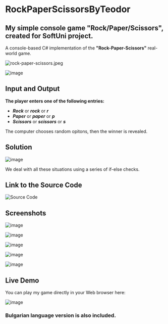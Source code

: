 # RockPaperScissorsByTeodor
## My simple console game "Rock/Paper/Scissors", created for SoftUni project.
A console-based C# implementation of the **"Rock-Paper-Scissors"** real-world game.

![rock-paper-scissors.jpeg](https://prikachi.net/images/2023/09/25/rock-paper-scissors.jpeg)

![image](https://github.com/TeodorIvanov2304/RockPaperScissorsByTeodor/assets/131561902/6122f9a0-45fd-44b1-b5f4-c81e29687d78)

## Input and Output

**The player enters one of the following entries:**

- **_Rock_** or **_rock_** or **_r_**
- **_Paper_** or **_paper_** or **_p_**
- **_Scissors_** or **_scissors_** or **_s_**

The computer chooses random opitons, then the winner is revealed.

## Solution

![image](https://github.com/TeodorIvanov2304/RockPaperScissorsByTeodor/assets/131561902/49197b1c-f066-4bea-9016-40735b5092fd)

We deal with all these situations using a series of if-else checks.

## Link to the Source Code
![Source Code](https://github.com/TeodorIvanov2304/RockPaperScissorsByTeodor/blob/main/RockPaperScissorsGame/RockPaperScissorsGame/RockPaperScissors.cs)

## Screenshots
![image](https://github.com/TeodorIvanov2304/RockPaperScissorsByTeodor/assets/131561902/3ed21c69-8064-4d8c-8efa-f10e79a5767f)

![image](https://github.com/TeodorIvanov2304/RockPaperScissorsByTeodor/assets/131561902/231d0901-90b5-4ce4-8d23-6d892d5ec913)

![image](https://github.com/TeodorIvanov2304/RockPaperScissorsByTeodor/assets/131561902/375c81d4-33de-4a9d-85ac-99727d7eefaa)

![image](https://github.com/TeodorIvanov2304/RockPaperScissorsByTeodor/assets/131561902/e191f5ac-b41b-4223-9530-fb070d56095e)

![image](https://github.com/TeodorIvanov2304/RockPaperScissorsByTeodor/assets/131561902/7656b738-6990-42cb-9329-2ab5394bd271)

## Live Demo

You can play my game directly in your Web browser here:

![[image](https://github.com/TeodorIvanov2304/RockPaperScissorsByTeodor/assets/131561902/7bfafa7a-7ece-4766-bbb4-876785d9a005)](https://replit.com/@tivanov2304/RockPaperScissors-Game-by-Teodor#Main.cs)




### Bulgarian language version is also included.




